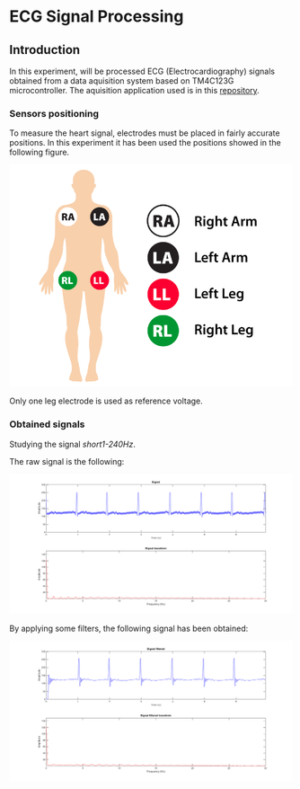 
# ECG Signal Processing

## Introduction
In this experiment, will be processed ECG (Electrocardiography) signals obtained from a data aquisition system based on TM4C123G microcontroller. The aquisition application used is in this [repository](https://github.com/AndresCasasola/freeRTOS-projects).

### Sensors positioning
To measure the heart signal, electrodes must be placed in fairly accurate positions. In this experiment it has been used the positions showed in the following figure.

![Figure 1](https://github.com/AndresCasasola/Matlab-SignalProcessing/raw/master/resources/images/heartelectrodes.png "Figure 1")

Only one leg electrode is used as reference voltage.

### Obtained signals

Studying the signal *short1-240Hz*. 

The raw signal is the following:

![Figure 2](https://github.com/AndresCasasola/Matlab-SignalProcessing/raw/master/resources/images/heartsignal_raw.png "Figure 2")

By applying some filters, the following signal has been obtained:

![Figure 3](https://github.com/AndresCasasola/Matlab-SignalProcessing/raw/master/resources/images/heartsignal_filtered.png "Figure 3")
